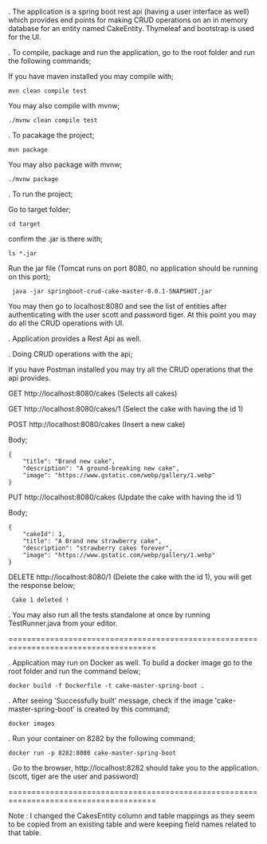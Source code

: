 . The application is a spring boot rest api (having a user interface as well) which provides end points 
for making CRUD operations on an in memory database for an entity named CakeEntity. Thymeleaf and bootstrap
is used for the UI.

. To compile, package and run the application, go to the root folder and run the following commands;

If you have maven installed you may compile with;

    mvn clean compile test
 
You may also compile with mvnw;

    ./mvnw clean compile test

. To pacakage the project;
    
    mvn package

You may also package with mvnw;

    ./mvnw package
    
. To run the project;   

   Go to target folder;
   
    cd target
    
   confirm the .jar is there with;
   
    ls *.jar
    
   Run the jar file (Tomcat runs on port 8080, no application should be running on this port);
   
     java -jar springboot-crud-cake-master-0.0.1-SNAPSHOT.jar
     
   You may then go to localhost:8080 and see the list of entities after authenticating with the user
   scott and password tiger. At this point you may do all the CRUD operations with UI.
   
  . Application provides a Rest Api as well.
    
  . Doing CRUD operations with the api;
  
  If you have Postman installed you may try all the CRUD operations that the api provides.
  
  GET http://localhost:8080/cakes (Selects all cakes)
  
  GET http://localhost:8080/cakes/1 (Select the cake  with having the id 1)
  
  POST http://localhost:8080/cakes (Insert a new cake)
  
  Body;
  
    { 
        "title": "Brand new cake",
        "description": "A ground-breaking new cake",
        "image": "https://www.gstatic.com/webp/gallery/1.webp"
    }
    
  
  PUT http://localhost:8080/cakes (Update the cake with having the id 1)
    
  Body;
  
    { 
        "cakeId": 1,
        "title": "A Brand new strawberry cake",
        "description": "strawberry cakes forever",
        "image": "https://www.gstatic.com/webp/gallery/1.webp"
    }
  
  DELETE http://localhost:8080/1 (Delete the cake with the id 1), you will get the response below;
  
     Cake 1 deleted !


. You may also run all the tests standalone at once by running TestRunner.java from your editor.

======================================================================================

. Application may run on Docker as well. To build a docker image go to the root folder and run the 
command below;

    docker build -f Dockerfile -t cake-master-spring-boot .


. After seeing 'Successfully built' message, check if the image 'cake-master-spring-boot' is created by 
this command;

    docker images

. Run your container on 8282 by the following command;

    docker run -p 8282:8080 cake-master-spring-boot

. Go to the browser, http://localhost:8282 should take you to the application. (scott, tiger are the 
user and password)

======================================================================================

Note : I changed the CakesEntity column and table mappings as they seem to be copied from
an existing table and were keeping field names related to that table.

